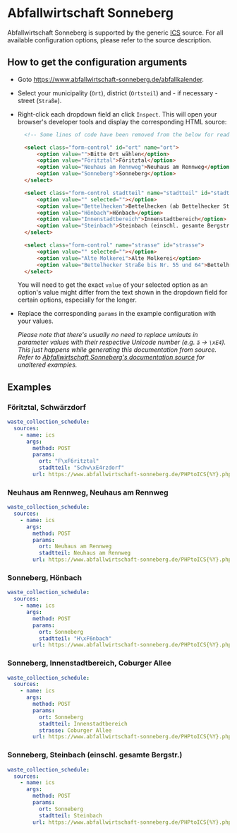 # Abfallwirtschaft Sonneberg

Abfallwirtschaft Sonneberg is supported by the generic [ICS](/doc/source/ics.md) source. For all available configuration options, please refer to the source description.


## How to get the configuration arguments

- Goto <https://www.abfallwirtschaft-sonneberg.de/abfallkalender>.
- Select your municipality (`Ort`), district (`Ortsteil`) and - if necessary - street (`Straße`).
- Right-click each dropdown field an click `Inspect`. This will open your browser's developer tools and display the corresponding HTML source:

  ```html
    <!-- Some lines of code have been removed from the below for readability -->

    <select class="form-control" id="ort" name="ort">
        <option value="">Bitte Ort wählen</option>
        <option value="Föritztal">Föritztal</option>
        <option value="Neuhaus am Rennweg">Neuhaus am Rennweg</option>
        <option value="Sonneberg">Sonneberg</option>
    </select>

    <select class="form-control stadtteil" name="stadtteil" id="stadtteil">
        <option value="" selected=""></option>
        <option value="Bettelhecken">Bettelhecken (ab Bettelhecker Straße Nr. 57 und 66)</option>
        <option value="Hönbach">Hönbach</option>
        <option value="Innenstadtbereich">Innenstadtbereich</option>
        <option value="Steinbach">Steinbach (einschl. gesamte Bergstr.)</option>
    </select>

    <select class="form-control" name="strasse" id="strasse">
        <option value="" selected=""></option>
        <option value="Alte Molkerei">Alte Molkerei</option>
        <option value="Bettelhecker Straße bis Nr. 55 und 64">Bettelhecker Straße bis Nr. 55 und 64 (Coburger Allee bis Eisenbahnbrücke)</option>
    </select>
  ```

  You will need to get the exact `value` of your selected option as an option's value might differ from the text shown in the dropdown field for certain options, especially for the longer.
  
- Replace the corresponding `params` in the example configuration with your values.

  *Please note that there's usually no need to replace umlauts in parameter values with their respective Unicode number (e.g. `ä` -> `\xE4`).*
  *This just happens while generating this documentation from source.*
  *Refer to [Abfallwirtschaft Sonneberg's documentation source](/doc/ics/yaml/abfallwirtschaft_sonneberg_de.yaml) for unaltered examples.*

## Examples

### Föritztal, Schwärzdorf

```yaml
waste_collection_schedule:
  sources:
    - name: ics
      args:
        method: POST
        params:
          ort: "F\xF6ritztal"
          stadtteil: "Schw\xE4rzdorf"
        url: https://www.abfallwirtschaft-sonneberg.de/PHPtoICS{%Y}.php
```
### Neuhaus am Rennweg, Neuhaus am Rennweg

```yaml
waste_collection_schedule:
  sources:
    - name: ics
      args:
        method: POST
        params:
          ort: Neuhaus am Rennweg
          stadtteil: Neuhaus am Rennweg
        url: https://www.abfallwirtschaft-sonneberg.de/PHPtoICS{%Y}.php
```
### Sonneberg, Hönbach

```yaml
waste_collection_schedule:
  sources:
    - name: ics
      args:
        method: POST
        params:
          ort: Sonneberg
          stadtteil: "H\xF6nbach"
        url: https://www.abfallwirtschaft-sonneberg.de/PHPtoICS{%Y}.php
```
### Sonneberg, Innenstadtbereich, Coburger Allee

```yaml
waste_collection_schedule:
  sources:
    - name: ics
      args:
        method: POST
        params:
          ort: Sonneberg
          stadtteil: Innenstadtbereich
          strasse: Coburger Allee
        url: https://www.abfallwirtschaft-sonneberg.de/PHPtoICS{%Y}.php
```
### Sonneberg, Steinbach (einschl. gesamte Bergstr.)

```yaml
waste_collection_schedule:
  sources:
    - name: ics
      args:
        method: POST
        params:
          ort: Sonneberg
          stadtteil: Steinbach
        url: https://www.abfallwirtschaft-sonneberg.de/PHPtoICS{%Y}.php
```
